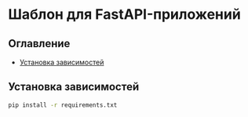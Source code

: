 # Шаблон для FastAPI-приложений

## Оглавление
- [Установка зависимостей](#установка-зависимостей)

## Установка зависимостей
```bash
pip install -r requirements.txt
```